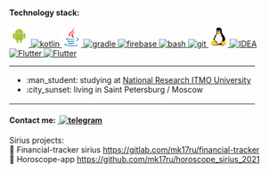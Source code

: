 #### Technology stack:
<p align="left"> <a href="https://developer.android.com" target="_blank"> <img src="https://raw.githubusercontent.com/devicons/devicon/master/icons/android/android-original-wordmark.svg" alt="android" width="35" height="35"/> </a> <a href="https://kotlinlang.org" target="_blank"> <img src="https://www.vectorlogo.zone/logos/kotlinlang/kotlinlang-icon.svg" alt="kotlin" width="35" height="35"/> </a> <a href="https://www.java.com" target="_blank"> <img src="https://raw.githubusercontent.com/devicons/devicon/master/icons/java/java-original.svg" alt="java" width="35" height="35"/> </a> <a href="https://gradle.com" target="_blank"> <img src="https://encrypted-tbn0.gstatic.com/images?q=tbn:ANd9GcSecWpUNpPNIPotX-AoHbL4STjwdeP1uJf-1A&usqp=CAU" alt="gradle" width="35" height="35"/> </a> <a href="https://firebase.google.com/" target="_blank"> <img src="https://www.vectorlogo.zone/logos/firebase/firebase-icon.svg" alt="firebase" width="35" height="35"/> </a> <a href="https://www.gnu.org/software/bash/" target="_blank"> <img src="https://www.vectorlogo.zone/logos/gnu_bash/gnu_bash-icon.svg" alt="bash" width="35" height="35"/> </a> <a href="https://www.figma.com/" target="_blank"> <img src="https://www.vectorlogo.zone/logos/git-scm/git-scm-icon.svg" alt="git" width="35" height="35"/> </a> <a href="https://www.linux.org/" target="_blank"> <img src="https://raw.githubusercontent.com/devicons/devicon/master/icons/linux/linux-original.svg" alt="linux" width="35" height="35"/> </a><a href="https://www.jetbrains.com/help/idea/2021.1/discover-intellij-idea.html" target="_blank"> <img src="https://cdn.iconscout.com/icon/free/png-256/intellij-idea-569199.png" alt="IDEA" width="35" height="35"/> </a> 
 <a href="https://flutter.dev/" target="_blank"> <img src="https://cdn.icon-icons.com/icons2/2107/PNG/512/file_type_flutter_icon_130599.png" alt="Flutter" width="35" height="35"/> </a>
 <a href="https://spring.io/" target="_blank"> <img src="https://spring.io/images/spring-initializr-4291cc0115eb104348717b82161a81de.svg" alt="Flutter" width="35" height="35"/> </a>
</p>

<table cellpadding="0" cellspacing="0">
    <tr>
      <td>
        <ul>
          <li>:man_student: studying at <a href="https://en.itmo.ru/en/">National Research ITMO University</a></li>
          <li>:city_sunset: living in Saint Petersburg / Moscow</li>
        </ul>
      </td>
    </tr>
  </table>
</div>

#### Contact me:&nbsp;<a href="https://t.me/tmk17" target="_blank"> <img src="https://upload.wikimedia.org/wikipedia/commons/8/82/Telegram_logo.svg" alt="telegram" width="20" height="20"/> </a>
Sirius projects: \
👯 Financial-tracker sirius
https://gitlab.com/mk17ru/financial-tracker \
👯 Horoscope-app 
https://github.com/mk17ru/horoscope_sirius_2021



<!--
**mk17ru/mk17ru** is a ✨ _special_ ✨ repository because its `README.md` (this file) appears on your GitHub profile.
#### I am a passionate android developer who likes to create custom views and draw on canvas :pencil2:
- 🔭 I’m currently working on ...
- 🌱 I’m currently learning ...
- 👯 I’m looking to collaborate on ...
- 🤔 I’m looking for help with ...
- 💬 Ask me about ...
- 📫 How to reach me: ...
- 😄 Pronouns: ...
- ⚡ Fun fact: ...
-->

